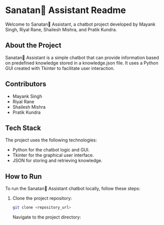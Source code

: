 # Sanatan🚩 Assistant Readme

Welcome to Sanatan🚩 Assistant, a chatbot project developed by Mayank Singh, Riyal Rane, Shailesh Mishra, and Pratik Kundra.

## About the Project

Sanatan🚩 Assistant is a simple chatbot that can provide information based on predefined knowledge stored in a knowledge.json file. It uses a Python GUI created with Tkinter to facilitate user interaction.

## Contributors

- Mayank Singh
- Riyal Rane
- Shailesh Mishra
- Pratik Kundra

## Tech Stack

The project uses the following technologies:

- Python for the chatbot logic and GUI.
- Tkinter for the graphical user interface.
- JSON for storing and retrieving knowledge.

## How to Run

To run the Sanatan🚩 Assistant chatbot locally, follow these steps:

1. Clone the project repository:

   ```bash
   git clone <repository_url>
   ```

   Navigate to the project directory:
